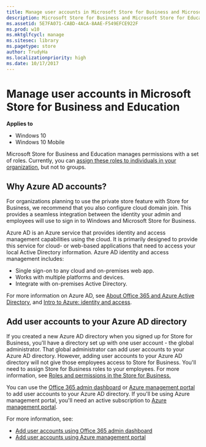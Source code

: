 ```yaml
---
title: Manage user accounts in Microsoft Store for Business and Microsoft Store for Education (Windows 10)
description: Microsoft Store for Business and Microsoft Store for Education manages permissions with a set of roles. Currently, you can assign these roles to individuals in your organization, but not to groups.
ms.assetid: 5E7FA071-CABD-4ACA-8AAE-F549EFCE922F
ms.prod: w10
ms.mktglfcycl: manage
ms.sitesec: library
ms.pagetype: store
author: TrudyHa
ms.localizationpriority: high
ms.date: 10/17/2017
---
```


# Manage user accounts in Microsoft Store for Business and Education


**Applies to**

-   Windows 10
-   Windows 10 Mobile

Microsoft Store for Business and Education manages permissions with a set of roles. Currently, you can [assign these roles to individuals in your organization](roles-and-permissions-microsoft-store-for-business.md), but not to groups.

## Why Azure AD accounts?
For organizations planning to use the private store feature with Store for Business, we recommend that you also configure cloud domain join. This provides a seamless integration between the identity your admin and employees will use to sign in to Windows and Microsoft Store for Business.

Azure AD is an Azure service that provides identity and access management capabilities using the cloud. It is primarily designed to provide this service for cloud- or web-based applications that need to access your local Active Directory information. Azure AD identity and access management includes:

- Single sign-on to any cloud and on-premises web app.
- Works with multiple platforms and devices.
- Integrate with on-premises Active Directory.

For more information on Azure AD, see [About Office 365 and Azure Active Directory](https://go.microsoft.com/fwlink/p/?LinkId=708612), and [Intro to Azure: identity and access](https://go.microsoft.com/fwlink/p/?LinkId=708611).

## Add user accounts to your Azure AD directory
If you created a new Azure AD directory when you signed up for Store for Business, you'll have a directory set up with one user account - the global administrator. That global administrator can add user accounts to your Azure AD directory. However, adding user accounts to your Azure AD directory will not give those employees access to Store for Business. You'll need to assign Store for Business roles to your employees. For more information, see [Roles and permissions in the Store for Business.](roles-and-permissions-microsoft-store-for-business.md)

You can use the [Office 365 admin dashboard](https://go.microsoft.com/fwlink/p/?LinkId=708616) or [Azure management portal](https://go.microsoft.com/fwlink/p/?LinkId=691086) to add user accounts to your Azure AD directory. If you'll be using Azure management portal, you'll need an active subscription to [Azure management portal](https://go.microsoft.com/fwlink/p/?LinkId=708617).

For more information, see:
- [Add user accounts using Office 365 admin dashboard](https://go.microsoft.com/fwlink/p/?LinkId=708618)
- [Add user accounts using Azure management portal](https://go.microsoft.com/fwlink/p/?LinkId=708619)
